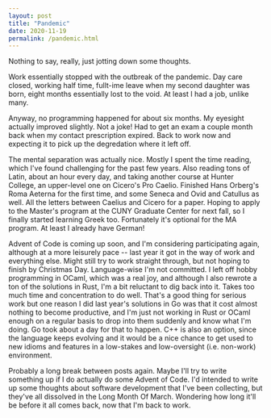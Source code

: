 ```yaml
---
layout: post
title: "Pandemic"
date: 2020-11-19
permalink: /pandemic.html
---
```


Nothing to say, really, just jotting down some thoughts.

Work essentially stopped with the outbreak of the pandemic. Day care closed,
working half time, fullt-ime leave when my second daughter was born, eight
months essentially lost to the void. At least I had a job, unlike many.

Anyway, no programming happened for about six months. My eyesight actually
improved slightly. Not a joke! Had to get an exam a couple month back when my
contact prescription expired. Back to work now and expecting it to pick up the
degredation where it left off.

The mental separation was actually nice. Mostly I spent the time reading, which
I've found challenging for the past few years. Also reading tons of Latin, about
an hour every day, and taking another course at Hunter College, an upper-level
one on Cicero's Pro Caelio. Finished Hans Orberg's Roma Aeterna for the first
time, and some Seneca and Ovid and Catullus as well. All the letters between
Caelius and Cicero for a paper. Hoping to apply to the Master's program at the
CUNY Graduate Center for next fall, so I finally started learning Greek too.
Fortunately it's optional for the MA program. At least I already have German!

Advent of Code is coming up soon, and I'm considering participating again,
although at a more leisurely pace -- last year it got in the way of work and
everything else. Might still try to work straight through, but not hoping to
finish by Christmas Day. Language-wise I'm not committed. I left off hobby
programming in OCaml, which was a real joy, and although I also rewrote a ton
of the solutions in Rust, I'm a bit reluctant to dig back into it. Takes too
much time and concentration to do well. That's a good thing for serious work
but one reason I did last year's solutions in Go was that it cost almost
nothing to become productive, and I'm just not working in Rust or OCaml enough
on a regular basis to drop into them suddenly and know what I'm doing. Go took
about a day for that to happen. C++ is also an option, since the language keeps
evolving and it would be a nice chance to get used to new idioms and features
in a low-stakes and low-oversight (i.e. non-work) environment.

Probably a long break between posts again. Maybe I'll try to write something
up if I do actually do some Advent of Code. I'd intended to write up some
thoughts about software development that I've been collecting, but they've
all dissolved in the Long Month Of March. Wondering how long it'll be before
it all comes back, now that I'm back to work.
